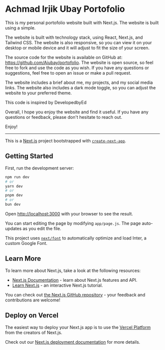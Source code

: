 

# Achmad Irjik Ubay Portofolio

This is my personal portofolio website built with Next.js. The website is built using a simple.

The website is built with technology stack, using React, Next.js, and Tailwind CSS. The website is also responsive, so you can view it on your desktop or mobile device and it will adjust to fit the size of your screen.

<!-- You can view the website at: https://achmadirjik.vercel.app/ -->

The source code for the website is available on GitHub at: https://github.com/Aiubay/portofolio. The website is open source, so feel free to fork and use the code as you wish. If you have any questions or suggestions, feel free to open an issue or make a pull request.


The website includes a brief about me, my projects, and my social media links. The website also includes a dark mode toggle, so you can adjust the website to your preferred theme.

This code is inspired by DevelopedbyEd

Overall, I hope you enjoy the website and find it useful. If you have any questions or feedback, please don't hesitate to reach out.

Enjoy!


---


This is a [Next.js](https://nextjs.org/) project bootstrapped with [`create-next-app`](https://github.com/vercel/next.js/tree/canary/packages/create-next-app).

## Getting Started

First, run the development server:

```bash
npm run dev
# or
yarn dev
# or
pnpm dev
# or
bun dev
```

Open [http://localhost:3000](http://localhost:3000) with your browser to see the result.

You can start editing the page by modifying `app/page.js`. The page auto-updates as you edit the file.

This project uses [`next/font`](https://nextjs.org/docs/basic-features/font-optimization) to automatically optimize and load Inter, a custom Google Font.

## Learn More

To learn more about Next.js, take a look at the following resources:

- [Next.js Documentation](https://nextjs.org/docs) - learn about Next.js features and API.
- [Learn Next.js](https://nextjs.org/learn) - an interactive Next.js tutorial.

You can check out [the Next.js GitHub repository](https://github.com/vercel/next.js/) - your feedback and contributions are welcome!

## Deploy on Vercel

The easiest way to deploy your Next.js app is to use the [Vercel Platform](https://vercel.com/new?utm_medium=default-template&filter=next.js&utm_source=create-next-app&utm_campaign=create-next-app-readme) from the creators of Next.js.

Check out our [Next.js deployment documentation](https://nextjs.org/docs/deployment) for more details.

